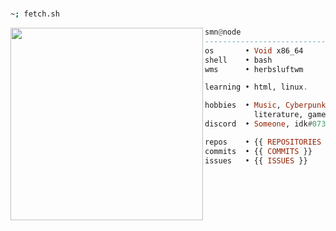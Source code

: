 <h1 align="center">
  <i>  </i>
</h1>


```sh
~; fetch.sh
```

<img align="left" src="https://github.com/sm-idk/bd.png" width="308" />

```haskell
smn@node
------------------------------
os       • Void x86_64
shell    • bash
wms      • herbsluftwm

learning • html, linux.

hobbies  • Music, Cyberpunk 
           literature, games
discord  • Someone, idk#0736

repos    • {{ REPOSITORIES }}
commits  • {{ COMMITS }}
issues   • {{ ISSUES }}
```
